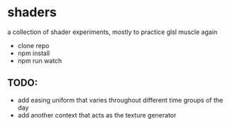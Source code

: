 # shaders

a collection of shader experiments, mostly to practice glsl muscle again

- clone repo
- npm install
- npm run watch

## TODO:
- add easing uniform that varies throughout different time groups of the day
- add another context that acts as the texture generator